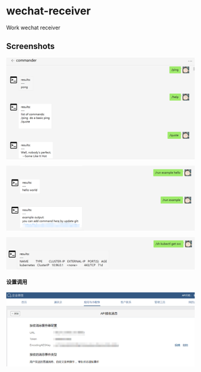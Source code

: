 # wechat-receiver
Work wechat receiver



## Screenshots

![1](docs/commander1.png)

![3](docs/commander3.png)

![4](docs/commander4.png)

#### 设置调用

![call](docs/wechat-call.png)